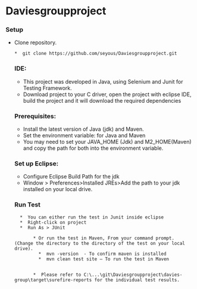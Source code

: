 # Daviesgroupproject


### Setup

*  Clone repository.

       *  git clone https://github.com/seyous/Daviesgroupproject.git



    ### IDE:

   *  This project was developed in Java, using Selenium and Junit for Testing Framework.
   *  Download project to your C driver, open the project with eclipse IDE, build the project and it will download the required dependencies




     ### Prerequisites:
   
      * Install the latest version of Java (jdk) and Maven.
      * Set the environment variable: for Java and Maven
      * You may need to set your JAVA_HOME (Jdk)  and M2_HOME(Maven) and copy the path for both into the environment variable. 



    ### Set up Eclipse:

      * Configure Eclipse Build Path for the jdk
      * Window > Preferences>Installed JREs>Add the path to your jdk installed on your local drive.



   ###  Run Test

         *  You can either run the test in Junit inside eclipse 
         *  Right-click on project
         *  Run As > JUnit

              * Or run the test in Maven, From your command prompt. (Change the directory to the directory of the test on your local drive).
                *  mvn -version  - To confirm maven is installed
                *  mvn clean test site – To run the test in Maven


              *  Please refer to C:\...\git\Daviesgroupproject\davies-group\target\surefire-reports for the individual test results.
